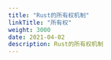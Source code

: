 ```yaml
---
title: "Rust的所有权机制"
linkTitle: "所有权"
weight: 3000
date: 2021-04-02
description: Rust的所有权机制
---
```




